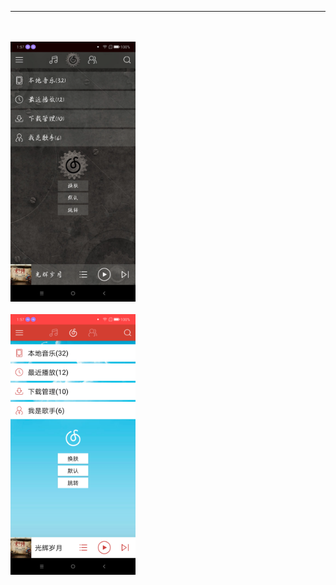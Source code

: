 ----
<br><br> <img width="200px" style="max-width:100%;" src="https://github.com/longer96/Skin/blob/master/images/1.png"/>
<br><br> <img width="200px" style="max-width:100%;" src="https://github.com/longer96/Skin/blob/master/images/2.png"/>